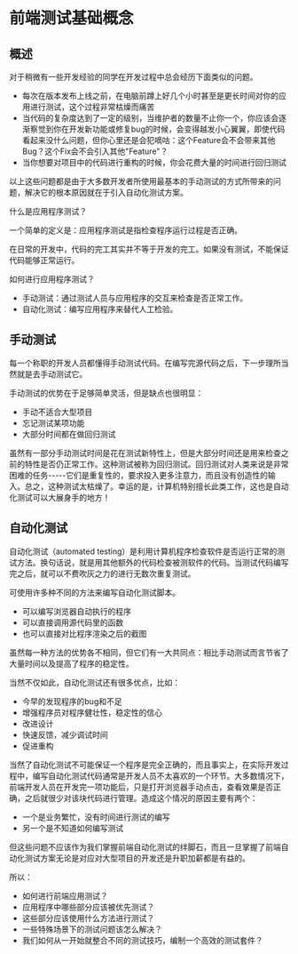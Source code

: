 # 前端测试基础概念

## 概述
对于稍微有一些开发经验的同学在开发过程中总会经历下面类似的问题。

* 每次在版本发布上线之前，在电脑前蹲上好几个小时甚至是更长时间对你的应用进行测试，这个过程非常枯燥而痛苦
* 当代码的复杂度达到了一定的级别，当维护者的数量不止你一个，你应该会逐渐察觉到你在开发新功能或修复bug的时候，会变得越发小心翼翼，即使代码看起来没什么问题，但你心里还是会犯嘀咕：这个Feature会不会带来其他Bug？这个Fix会不会引入其他"Feature"？
* 当你想要对项目中的代码进行重构的时候，你会花费大量的时间进行回归测试

以上这些问题都是由于大多数开发者所使用最基本的手动测试的方式所带来的问题，解决它的根本原因就在于引入自动化测试方案。

什么是应用程序测试？

一个简单的定义是：应用程序测试是指检查程序运行过程是否正确。

在日常的开发中，代码的完工其实并不等于开发的完工。如果没有测试，不能保证代码能够正常运行。

如何进行应用程序测试？

* 手动测试：通过测试人员与应用程序的交互来检查是否正常工作。
* 自动化测试：编写应用程序来替代人工检验。

## 手动测试

每一个称职的开发人员都懂得手动测试代码。在编写完源代码之后，下一步理所当然就是去手动测试它。

手动测试的优势在于足够简单灵活，但是缺点也很明显：

* 手动不适合大型项目
* 忘记测试某项功能
* 大部分时间都在做回归测试

虽然有一部分手动测试时间是花在测试新特性上，但是大部分时间还是用来检查之前的特性是否仍正常工作。这种测试被称为回归测试。回归测试对人类来说是非常困难的任务-----它们是重复性的，要求投入更多注意力，而且没有创造性的输入。总之，这种测试太枯燥了。幸运的是，计算机特别擅长此类工作，这也是自动化测试可以大展身手的地方！

## 自动化测试

自动化测试（automated testing）是利用计算机程序检查软件是否运行正常的测试方法。换句话说，就是用其他额外的代码检查被测软件的代码。当测试代码编写完之后，就可以不费吹灰之力的进行无数次重复测试。

可使用许多种不同的方法来编写自动化测试脚本。

* 可以编写浏览器自动执行的程序
* 可以直接调用源代码里的函数
* 也可以直接对比程序渲染之后的截图

虽然每一种方法的优势各不相同，但它们有一大共同点：相比手动测试而言节省了大量时间以及提高了程序的稳定性。

当然不仅如此，自动化测试还有很多优点，比如：

* 今早的发现程序的bug和不足
* 增强程序员对程序健壮性，稳定性的信心
* 改进设计
* 快速反馈，减少调试时间
* 促进重构

当然了自动化测试不可能保证一个程序是完全正确的，而且事实上，在实际开发过程中，编写自动化测试代码通常是开发人员不太喜欢的一个环节。大多数情况下，前端开发人员在开发完一项功能后，只是打开浏览器手动点击，查看效果是否正确，之后就很少对该块代码进行管理。造成这个情况的原因主要有两个：

* 一个是业务繁忙，没有时间进行测试的编写
* 另一个是不知道如何编写测试

但这些问题不应该作为我们掌握前端自动化测试的绊脚石，而且一旦掌握了前端自动化测试方案无论是对应对大型项目的开发还是升职加薪都是有益的。

所以：
* 如何进行前端应用测试？
* 应用程序中哪些部分应该被优先测试？
* 这些部分应该使用什么方法进行测试？
* 一些特殊场景下的测试问题该怎么解决？
* 我们如何从一开始就整合不同的测试技巧，编制一个高效的测试套件？
